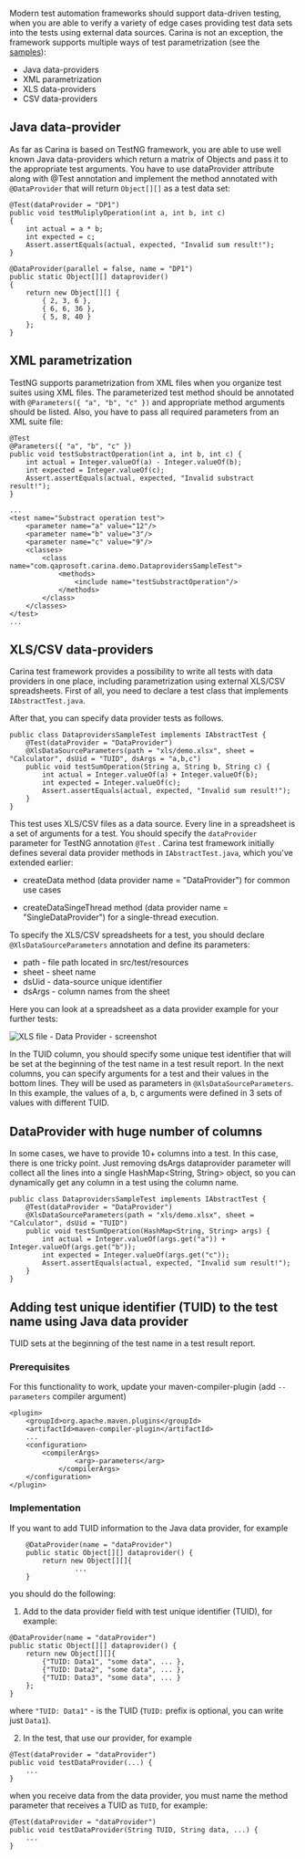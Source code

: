 Modern test automation frameworks should support data-driven testing, when you are able to verify a variety of edge cases providing test data sets into the tests using external data sources. Carina is not an exception, the framework supports multiple ways of test parametrization (see the [samples](https://github.com/zebrunner/carina-demo/blob/master/src/test/java/com/qaprosoft/carina/demo/DataprovidersSampleTest.java)):

* Java data-providers
* XML parametrization
* XLS data-providers
* CSV data-providers

## Java data-provider
As far as Carina is based on TestNG framework, you are able to use well known Java data-providers which return a matrix of Objects and pass it to the appropriate test arguments. You have to use dataProvider attribute along with @Test annotation and implement the method annotated with `@DataProvider` that will return `Object[][]` as a test data set:
```
@Test(dataProvider = "DP1")
public void testMuliplyOperation(int a, int b, int c)
{
	int actual = a * b;
	int expected = c;
	Assert.assertEquals(actual, expected, "Invalid sum result!");
}

@DataProvider(parallel = false, name = "DP1")
public static Object[][] dataprovider()
{
	return new Object[][] {
		{ 2, 3, 6 },
		{ 6, 6, 36 },
		{ 5, 8, 40 } 
	};
}
```

## XML parametrization
TestNG supports parametrization from XML files when you organize test suites using XML files. The parameterized test method should be annotated with `@Parameters({ "a", "b", "c" })` and appropriate method arguments should be listed. Also, you have to pass all required parameters from an XML suite file:
```
@Test
@Parameters({ "a", "b", "c" })
public void testSubstractOperation(int a, int b, int c) {
	int actual = Integer.valueOf(a) - Integer.valueOf(b);
	int expected = Integer.valueOf(c);
	Assert.assertEquals(actual, expected, "Invalid substract result!");
}

...
<test name="Substract operation test">
	<parameter name="a" value="12"/>
	<parameter name="b" value="3"/>
	<parameter name="c" value="9"/>
	<classes>
		<class name="com.qaprosoft.carina.demo.DataprovidersSampleTest">
			<methods>
				<include name="testSubstractOperation"/>
			</methods>
		</class>
	</classes>
</test>
...
```

## XLS/CSV data-providers
Carina test framework provides a possibility to write all tests with data providers in one place, including parametrization using external XLS/CSV spreadsheets. First of all, you need to declare a test class that implements `IAbstractTest.java`.

After that, you can specify data provider tests as follows.

```
public class DataprovidersSampleTest implements IAbstractTest {
	@Test(dataProvider = "DataProvider")
	@XlsDataSourceParameters(path = "xls/demo.xlsx", sheet = "Calculator", dsUid = "TUID", dsArgs = "a,b,c")
	public void testSumOperation(String a, String b, String c) {
		int actual = Integer.valueOf(a) + Integer.valueOf(b);
		int expected = Integer.valueOf(c);
		Assert.assertEquals(actual, expected, "Invalid sum result!");
	}
}
```

This test uses XLS/CSV files as a data source. Every line in a spreadsheet is a set of arguments for a test. You should specify the `dataProvider` parameter for TestNG annotation `@Test` . Carina test framework initially defines several data provider methods in `IAbstractTest.java`, which you've extended earlier:

* createData method (data provider name = "DataProvider") for common use cases

* createDataSingeThread method (data provider name = "SingleDataProvider") for a single-thread execution.

To specify the XLS/CSV spreadsheets for a test, you should declare `@XlsDataSourceParameters` annotation and define its parameters:

* path - file path located in src/test/resources
* sheet - sheet name
* dsUid - data-source unique identifier
* dsArgs - column names from the sheet

Here you can look at a spreadsheet as a data provider example for your further tests:

![XLS file - Data Provider - screenshot](../img/xlsscreen.png)

In the TUID column, you should specify some unique test identifier that will be set at the beginning of the test name in a test result report. In the next columns, you can specify arguments for a test and their values in the bottom lines. They will be used as parameters in `@XlsDataSourceParameters`. In this example, the values of a, b, c arguments were defined in 3 sets of values with different TUID.

## DataProvider with huge number of columns
In some cases, we have to provide 10+ columns into a test. In this case, there is one tricky point. Just removing dsArgs dataprovider parameter will collect all the lines into a single HashMap<String, String> object, so you can dynamically get any column in a test using the column name.
```
public class DataprovidersSampleTest implements IAbstractTest {
	@Test(dataProvider = "DataProvider")
	@XlsDataSourceParameters(path = "xls/demo.xlsx", sheet = "Calculator", dsUid = "TUID")
	public void testSumOperation(HashMap<String, String> args) {
		int actual = Integer.valueOf(args.get("a")) + Integer.valueOf(args.get("b"));
		int expected = Integer.valueOf(args.get("c"));
		Assert.assertEquals(actual, expected, "Invalid sum result!");
	}
}
```

## Adding test unique identifier (TUID) to the test name using Java data provider
TUID sets at the beginning of the test name in a test result report.

### Prerequisites
For this functionality to work, update your maven-compiler-plugin (add `--parameters` compiler argument)

```
<plugin>
    <groupId>org.apache.maven.plugins</groupId>
	<artifactId>maven-compiler-plugin</artifactId>
	...
	<configuration>
		<compilerArgs>
			    <arg>-parameters</arg>
			</compilerArgs>
	</configuration>
</plugin>
```

### Implementation
If you want to add TUID information to the Java data provider, for example

```
    @DataProvider(name = "dataProvider")
    public static Object[][] dataprovider() {
        return new Object[][]{
                ...
    }
```
you should do the following:

1. Add to the data provider field with test unique identifier (TUID), for example:
```
@DataProvider(name = "dataProvider")
public static Object[][] dataprovider() {
    return new Object[][]{
        {"TUID: Data1", "some data", ... },
        {"TUID: Data2", "some data", ... },
        {"TUID: Data3", "some data", ... }
    };
}
```
where `"TUID: Data1"` - is the TUID (`TUID:` prefix is optional, you can write just `Data1`).

2. In the test, that use our provider, for example
```
@Test(dataProvider = "dataProvider")
public void testDataProvider(...) {
    ...
}
```

when you receive data from the data provider, you must name the method parameter 
that receives a TUID as `TUID`, for example:
```
@Test(dataProvider = "dataProvider")
public void testDataProvider(String TUID, String data, ...) {
    ...
}
```
